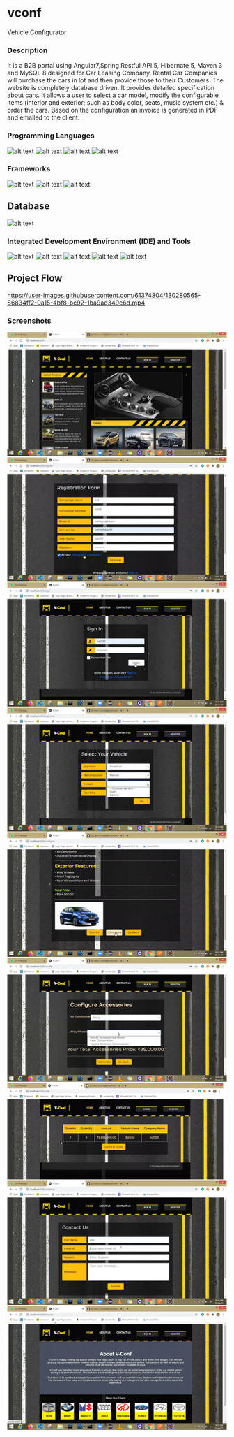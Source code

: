 # vconf
Vehicle Configurator

### Description
It is a B2B portal using Angular7,Spring Restful API 5, Hibernate 5, Maven 3 and MySQL 8 designed for Car Leasing Company. Rental Car Companies will purchase the cars in lot and then provide those to their Customers. The website is completely database driven. It provides detailed specification about cars. It allows a user to select a car model, modify the configurable items (interior and exterior; such as body color, seats, music system etc.) & order the cars. Based on the configuration an invoice is generated in PDF and emailed to the client.

### Programming Languages
![alt text](https://img.shields.io/badge/Java-ED8B00?style=for-the-badge&logo=java&logoColor=white) ![alt text](https://img.shields.io/badge/TypeScript-007ACC?style=for-the-badge&logo=typescript&logoColor=white) ![alt text](https://img.shields.io/badge/HTML5-E34F26?style=for-the-badge&logo=html5&logoColor=white) ![alt text](https://img.shields.io/badge/CSS3-1572B6?style=for-the-badge&logo=css3&logoColor=white)

### Frameworks
![alt text](https://img.shields.io/badge/Angular-DD0031?style=for-the-badge&logo=angular&logoColor=white) ![alt text](https://img.shields.io/badge/Spring_Boot-F2F4F9?style=for-the-badge&logo=spring-boot) ![alt text](https://img.shields.io/badge/Bootstrap-563D7C?style=for-the-badge&logo=bootstrap&logoColor=white)

## Database
![alt text](https://img.shields.io/badge/MySQL-00000F?style=for-the-badge&logo=mysql&logoColor=white)

### Integrated Development Environment (IDE) and Tools
![alt text](https://img.shields.io/badge/Visual_Studio_Code-0078D4?style=for-the-badge&logo=visual%20studio%20code&logoColor=white) ![alt text](https://img.shields.io/badge/Eclipse-2C2255?style=for-the-badge&logo=eclipse&logoColor=white) ![alt text](https://img.shields.io/badge/Postman-FF6C37?style=for-the-badge&logo=Postman&logoColor=white) ![alt text](https://img.shields.io/badge/Git-F05032?style=for-the-badge&logo=git&logoColor=white) ![alt text](https://img.shields.io/badge/PowerShell-5391FE?style=for-the-badge&logo=PowerShell&logoColor=white)

## Project Flow
https://user-images.githubusercontent.com/61374804/130280565-86834ff2-0a15-4bf8-bc92-1ba9ad349e6d.mp4

### Screenshots
![alt text](images/1.png)
![alt text](images/2.png)
![alt text](images/3.png)
![alt text](images/4.png)
![alt text](images/5.png)
![alt text](images/6.png)
![alt text](images/7.png)
![alt text](images/8.png)
![alt text](images/9.png)

